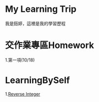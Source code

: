 # My Learning Trip
我是鈺婷，這裡是我的學習歷程

# 交作業專區Homework
1.第一項(10/18)

# LearningBySelf
1.[Reverse Integer](https://github.com/Yu-TingTseng/MyLearningTrip/blob/master/Reverse%20Integer)
